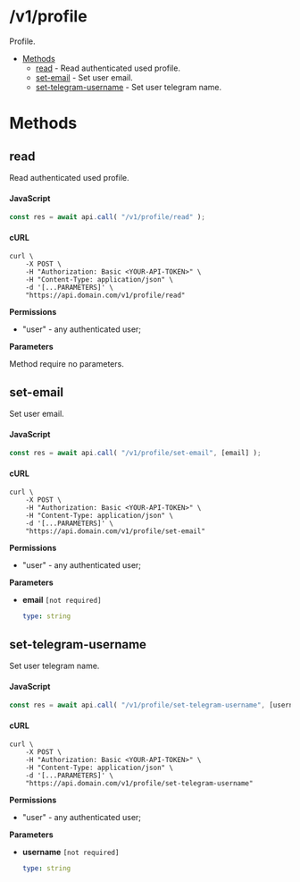 # /v1/profile

Profile.

-   [Methods](#methods)
    -   [read](#read) - Read authenticated used profile.
    -   [set-email](#set-email) - Set user email.
    -   [set-telegram-username](#set-telegram-username) - Set user telegram name.

<a id="methods"></a>

# Methods

<a id="read"></a>

## read

Read authenticated used profile.

<!-- tabs:start -->

#### **JavaScript**

<!-- prettier-ignore -->
```js
const res = await api.call( "/v1/profile/read" );
```

#### **cURL**

<!-- prettier-ignore -->
```shell
curl \
    -X POST \
    -H "Authorization: Basic <YOUR-API-TOKEN>" \
    -H "Content-Type: application/json" \
    -d '[...PARAMETERS]' \
    "https://api.domain.com/v1/profile/read"
```

<!-- tabs:end -->

**Permissions**

-   "user" - any authenticated user;

**Parameters**

Method require no parameters.

<a id="set-email"></a>

## set-email

Set user email.

<!-- tabs:start -->

#### **JavaScript**

<!-- prettier-ignore -->
```js
const res = await api.call( "/v1/profile/set-email", [email] );
```

#### **cURL**

<!-- prettier-ignore -->
```shell
curl \
    -X POST \
    -H "Authorization: Basic <YOUR-API-TOKEN>" \
    -H "Content-Type: application/json" \
    -d '[...PARAMETERS]' \
    "https://api.domain.com/v1/profile/set-email"
```

<!-- tabs:end -->

**Permissions**

-   "user" - any authenticated user;

**Parameters**

-   **email** `[not required]`

    <!-- prettier-ignore -->
    ```yaml
    type: string
    ```

<a id="set-telegram-username"></a>

## set-telegram-username

Set user telegram name.

<!-- tabs:start -->

#### **JavaScript**

<!-- prettier-ignore -->
```js
const res = await api.call( "/v1/profile/set-telegram-username", [username] );
```

#### **cURL**

<!-- prettier-ignore -->
```shell
curl \
    -X POST \
    -H "Authorization: Basic <YOUR-API-TOKEN>" \
    -H "Content-Type: application/json" \
    -d '[...PARAMETERS]' \
    "https://api.domain.com/v1/profile/set-telegram-username"
```

<!-- tabs:end -->

**Permissions**

-   "user" - any authenticated user;

**Parameters**

-   **username** `[not required]`

    <!-- prettier-ignore -->
    ```yaml
    type: string
    ```
